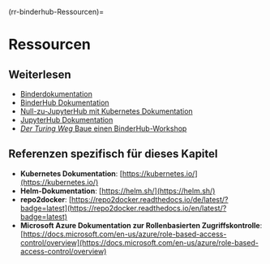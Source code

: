(rr-binderhub-Ressourcen)=
# Ressourcen

## Weiterlesen

- [Binderdokumentation](https://mybinder.readthedocs.io/en/latest/)
- [BinderHub Dokumentation](https://binderhub.readthedocs.io/en/latest/index.html)
- [Null-zu-JupyterHub mit Kubernetes Dokumentation](https://zero-to-jupyterhub.readthedocs.io/en/latest/index.html)
- [JupyterHub Dokumentation](https://jupyterhub.readthedocs.io/en/stable/)
- [_Der Turing Weg_ Baue einen BinderHub-Workshop](http://bit.ly/zero-to-binderhub-workshop)

## Referenzen spezifisch für dieses Kapitel

- **Kubernetes Dokumentation**: [https://kubernetes.io/](https://kubernetes.io/)
- **Helm-Dokumentation**: [https://helm.sh/](https://helm.sh/)
- **repo2docker**: [https://repo2docker.readthedocs.io/de/latest/?badge=latest](https://repo2docker.readthedocs.io/en/latest/?badge=latest)
- **Microsoft Azure Dokumentation zur Rollenbasierten Zugriffskontrolle**: [https://docs.microsoft.com/en-us/azure/role-based-access-control/overview](https://docs.microsoft.com/en-us/azure/role-based-access-control/overview)
